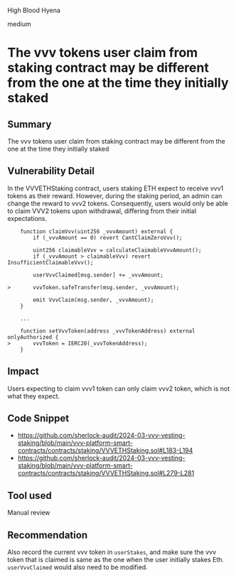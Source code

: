 High Blood Hyena

medium

# The vvv tokens user claim from staking contract may be different from the one at the time they initially staked

## Summary

The vvv tokens user claim from staking contract may be different from the one at the time they initially staked

## Vulnerability Detail

In the VVVETHStaking contract, users staking ETH expect to receive vvv1 tokens as their reward. However, during the staking period, an admin can change the reward to vvv2 tokens. Consequently, users would only be able to claim VVV2 tokens upon withdrawal, differing from their initial expectations.

```solidity
    function claimVvv(uint256 _vvvAmount) external {
        if (_vvvAmount == 0) revert CantClaimZeroVvv();

        uint256 claimableVvv = calculateClaimableVvvAmount();
        if (_vvvAmount > claimableVvv) revert InsufficientClaimableVvv();

        userVvvClaimed[msg.sender] += _vvvAmount;

>       vvvToken.safeTransfer(msg.sender, _vvvAmount);

        emit VvvClaim(msg.sender, _vvvAmount);
    }

    ...

    function setVvvToken(address _vvvTokenAddress) external onlyAuthorized {
>       vvvToken = IERC20(_vvvTokenAddress);
    }

```

## Impact

Users expecting to claim vvv1 token can only claim vvv2 token, which is not what they expect.

## Code Snippet

- https://github.com/sherlock-audit/2024-03-vvv-vesting-staking/blob/main/vvv-platform-smart-contracts/contracts/staking/VVVETHStaking.sol#L183-L194
- https://github.com/sherlock-audit/2024-03-vvv-vesting-staking/blob/main/vvv-platform-smart-contracts/contracts/staking/VVVETHStaking.sol#L279-L281

## Tool used

Manual review

## Recommendation

Also record the current vvv token in `userStakes`, and make sure the vvv token that is claimed is same as the one when the user initially stakes Eth. `userVvvClaimed` would also need to be modified.
